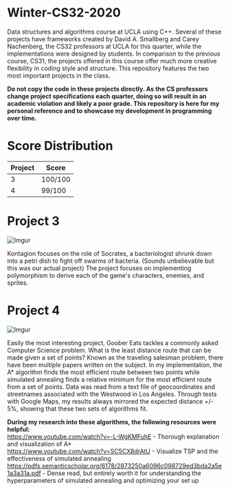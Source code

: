# Winter-CS32-2020
Data structures and algorithms course at UCLA using C++. Several of these projects have frameworks created by David A. Smallberg and Carey Nachenberg, the CS32 professors at UCLA for this quarter, while the implementations were designed by students. In comparison to the previous course, CS31, the projects offered in this course offer much more creative flexibility in coding style and structure. This repository features the two most important projects in the class.




**Do not copy the code in these projects directly. As the CS professors change project specifications each quarter, doing so will result in an academic violation and likely a poor grade. This repository is here for my personal reference and to showcase my development in programming over time.**

# Score Distribution

| Project  | Score |
| ------------- | ------------- |
| 3  | 100/100  |
| 4  | 99/100  |

# Project 3
![Imgur](https://i.imgur.com/ov4VDne.png)

Kontagion focuses on the role of Socrates, a bacteriologist shrunk down into a petri dish to fight off swarms of bacteria. (Sounds unbelievable but this was our actual project) The project focuses on implementing polymorphism to derive each of the game's characters, enemies, and sprites.

# Project 4
![Imgur](https://i.imgur.com/X7na80m.png)

Easily the most interesting project, Goober Eats tackles a commonly asked Computer Science problem. What is the least distance route that can be made given a set of points? Known as the traveling salesman problem, there have been multiple papers written on the subject. In my implementation, the A* algorithm finds the most efficient route between two points while simulated annealing finds a relative minimum for the most efficient route from a set of points. Data was read from a text file of geocoordinates and streetnames associated with the Westwood in Los Angeles. Through tests with Google Maps, my results always mirrored the expected distance +/- 5%, showing that these two sets of algorithms fit. 

**During my research into these algorithms, the following resources were helpful:** <br>
https://www.youtube.com/watch?v=-L-WgKMFuhE - Thorough explanation and visualization of A* <br>
https://www.youtube.com/watch?v=SC5CX8drAtU - Visualize TSP and the effectiveness of simulated annealing <br>
https://pdfs.semanticscholar.org/6178/2873250a6096c098729ed3bda2a5e1a3a31a.pdf - Dense read, but entirely worth it for understanding the hyperparameters of simulated annealing and optimizing your set up
